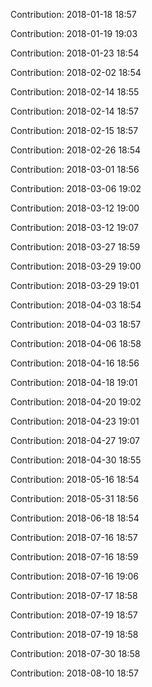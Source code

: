 Contribution: 2018-01-18 18:57

Contribution: 2018-01-19 19:03

Contribution: 2018-01-23 18:54

Contribution: 2018-02-02 18:54

Contribution: 2018-02-14 18:55

Contribution: 2018-02-14 18:57

Contribution: 2018-02-15 18:57

Contribution: 2018-02-26 18:54

Contribution: 2018-03-01 18:56

Contribution: 2018-03-06 19:02

Contribution: 2018-03-12 19:00

Contribution: 2018-03-12 19:07

Contribution: 2018-03-27 18:59

Contribution: 2018-03-29 19:00

Contribution: 2018-03-29 19:01

Contribution: 2018-04-03 18:54

Contribution: 2018-04-03 18:57

Contribution: 2018-04-06 18:58

Contribution: 2018-04-16 18:56

Contribution: 2018-04-18 19:01

Contribution: 2018-04-20 19:02

Contribution: 2018-04-23 19:01

Contribution: 2018-04-27 19:07

Contribution: 2018-04-30 18:55

Contribution: 2018-05-16 18:54

Contribution: 2018-05-31 18:56

Contribution: 2018-06-18 18:54

Contribution: 2018-07-16 18:57

Contribution: 2018-07-16 18:59

Contribution: 2018-07-16 19:06

Contribution: 2018-07-17 18:58

Contribution: 2018-07-19 18:57

Contribution: 2018-07-19 18:58

Contribution: 2018-07-30 18:58

Contribution: 2018-08-10 18:57

